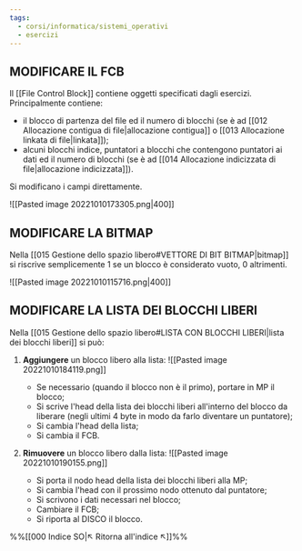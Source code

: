 ```yaml
---
tags:
  - corsi/informatica/sistemi_operativi
  - esercizi
---
```

## MODIFICARE IL FCB
Il [[File Control Block]] contiene oggetti specificati dagli esercizi.
Principalmente contiene: 
- il blocco di partenza del file ed il numero di blocchi (se è ad [[012 Allocazione contigua di file|allocazione contigua]] o [[013 Allocazione linkata di file|linkata]]);
- alcuni blocchi indice, puntatori a blocchi che contengono puntatori ai dati ed il numero di blocchi (se è ad [[014 Allocazione indicizzata di file|allocazione indicizzata]]).

Si modificano i campi direttamente.

![[Pasted image 20221010173305.png|400]]

## MODIFICARE LA BITMAP
Nella [[015 Gestione dello spazio libero#VETTORE DI BIT BITMAP|bitmap]] si riscrive semplicemente 1 se un blocco è considerato vuoto, 0 altrimenti.

![[Pasted image 20221010115716.png|400]]

## MODIFICARE LA LISTA DEI BLOCCHI LIBERI
Nella [[015 Gestione dello spazio libero#LISTA CON BLOCCHI LIBERI|lista dei blocchi liberi]] si può:
1. **Aggiungere** un blocco libero alla lista: ![[Pasted image 20221010184119.png]]
	- Se necessario (quando il blocco non è il primo), portare in MP il blocco;
	- Si scrive l'head della lista dei blocchi liberi all'interno del blocco da liberare (negli ultimi 4 byte in modo da farlo diventare un puntatore);
	- Si cambia l'head della lista;
	- Si cambia il FCB.

2. **Rimuovere** un blocco libero dalla lista: ![[Pasted image 20221010190155.png]]
	- Si porta il nodo head della lista dei blocchi liberi alla MP;
	- Si cambia l'head con il prossimo nodo ottenuto dal puntatore;
	- Si scrivono i dati necessari nel blocco;
	- Cambiare il FCB;
	- Si riporta al DISCO il blocco.



%%[[000 Indice SO|↖ Ritorna all'indice ↖]]%%
